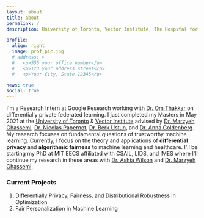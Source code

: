 ```yaml
---
layout: about
title: about
permalink: /
description: University of Toronto, Vector Institute, The Hospital for Sick Children

profile:
  align: right
  image: prof_pic.jpg
  # address: >
  #   <p>555 your office number</p>
  #   <p>123 your address street</p>
  #   <p>Your City, State 12345</p>

news: true
social: true
---
```

I'm a Research Intern at Google Research working with [Dr. Om Thakkar](http://www.omthakkar.com/) on differentially private federated learning. I just completed my Masters in May 2021 at the [University of Toronto](https://web.cs.toronto.edu/) & [Vector Institute](https://vectorinstitute.ai/) advised by [Dr. Marzyeh Ghassemi](http://www.marzyehghassemi.com/), [Dr. Nicolas Papernot](https://www.papernot.fr/), [Dr. Berk Ustun](https://www.berkustun.com/), and [Dr. Anna Goldenberg](http://goldenberglab.ca/). My research focuses on fundamental questions of trustworthy machine learning. Currently, I focus on the theory and applications of **differential privacy** and **algorithmic fairness** to machine learning and healthcare. I'll be starting my PhD at MIT EECS affiliated with CSAIL, LIDS, and IMES where I'll continue my research in these areas with [Dr. Ashia Wilson](https://www.ashiawilson.com/) and [Dr. Marzyeh Ghassemi](http://www.marzyehghassemi.com/).

### Current Projects
1. Differentially Privacy, Fairness, and Distributional Robustness in Optimization
2. Fair Personalization in Machine Learning
<!-- You can read more about my research agenda and the broad questions I'm interested in [here](FILL IN). -->

<!-- Link to your social media connections, too. This theme is set up to use [Font Awesome icons](http://fortawesome.github.io/Font-Awesome/){:target="\_blank"} and [Academicons](https://jpswalsh.github.io/academicons/){:target="\_blank"}, like the ones below. Add your Facebook, Twitter, LinkedIn, Google Scholar, or just disable all of them. -->
